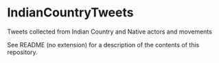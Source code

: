 # IndianCountryTweets
Tweets collected from Indian Country and Native actors and movements

See README (no extension) for a description of the contents of this repository.
